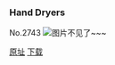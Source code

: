 ### Hand Dryers
No.2743
![图片不见了~~~](https://imgs.xkcd.com/comics/hand_dryers.png)

[原址](https://xkcd.com//2743) [下载](https://imgs.xkcd.com/comics/hand_dryers.png)

